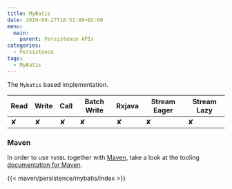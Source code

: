 ```yaml
---
title: MyBatis
date: 2019-09-27T18:51:08+02:00
menu:
  main:
    parent: Persistence APIs
categories:
  - Persistence
tags:
  - MyBatis
---
```


The `Mybatis` based implementation.

| Read | Write | Call | Batch Write | Rxjava | Stream Eager | Stream Lazy |
|------|-------|------|-------------|--------|--------------|-------------|
| ✘    | ✘     | ✘    | ✘           | ✘      | ✘            | ✘           |

### Maven

In order to use `YoSQL` together with [Maven](https://maven.apache.org/), take a look at the tooling [documentation
for Maven](/tooling/maven/).

{{< maven/persistence/mybatis/index >}}
